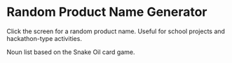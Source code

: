 # Random Product Name Generator
Click the screen for a random product name. Useful for school projects and hackathon-type activities.

Noun list based on the Snake Oil card game.
